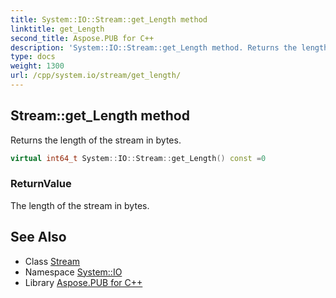 ```yaml
---
title: System::IO::Stream::get_Length method
linktitle: get_Length
second_title: Aspose.PUB for C++
description: 'System::IO::Stream::get_Length method. Returns the length of the stream in bytes in C++.'
type: docs
weight: 1300
url: /cpp/system.io/stream/get_length/
---
```

## Stream::get_Length method


Returns the length of the stream in bytes.

```cpp
virtual int64_t System::IO::Stream::get_Length() const =0
```


### ReturnValue

The length of the stream in bytes.

## See Also

* Class [Stream](../)
* Namespace [System::IO](../../)
* Library [Aspose.PUB for C++](../../../)

